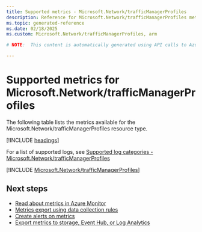 ```yaml
---
title: Supported metrics - Microsoft.Network/trafficManagerProfiles
description: Reference for Microsoft.Network/trafficManagerProfiles metrics in Azure Monitor.
ms.topic: generated-reference
ms.date: 02/18/2025
ms.custom: Microsoft.Network/trafficManagerProfiles, arm

# NOTE:  This content is automatically generated using API calls to Azure. Any edits made on these files will be overwritten in the next run of the script. 

---
```


  
# Supported metrics for Microsoft.Network/trafficManagerProfiles
  
The following table lists the metrics available for the Microsoft.Network/trafficManagerProfiles resource type.  
  
  
[!INCLUDE [headings](~/reusable-content/ce-skilling/azure/includes/azure-monitor/reference/metrics/metrics-headings.md)]  
  
  
  
For a list of supported logs, see [Supported log categories - Microsoft.Network/trafficManagerProfiles](../supported-logs/microsoft-network-trafficmanagerprofiles-logs.md)  
  
 

[!INCLUDE [Microsoft.Network/trafficManagerProfiles](~/reusable-content/ce-skilling/azure/includes/azure-monitor/reference/metrics/microsoft-network-trafficmanagerprofiles-metrics-include.md)]  



## Next steps

- [Read about metrics in Azure Monitor](/azure/azure-monitor/data-platform)
- [Metrics export using data collection rules](/azure/azure-monitor/essentials/data-collection-metrics)
- [Create alerts on metrics](/azure/azure-monitor/alerts/alerts-overview)
- [Export metrics to storage, Event Hub, or Log Analytics](/azure/azure-monitor/essentials/platform-logs-overview)
